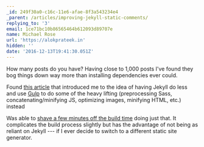 ```yaml
---
_id: 249f30a0-c16c-11e6-afae-8f3a543234e4
_parent: /articles/improving-jekyll-static-comments/
replying_to: '3'
email: 1ce71bc10b86565464b612093d89707e
name: Michael Rose
url: 'https://alokprateek.in'
hidden: ''
date: '2016-12-13T19:41:30.051Z'
---
```


How many posts do you have? Having close to 1,000 posts I've found they bog
things down way more than installing dependencies ever could.

Found
[this article](http://savaslabs.com/2016/10/19/optimizing-jekyll-with-gulp.html)
that introduced me to the idea of having Jekyll do less and use
[Gulp](http://gulpjs.com/) to do some of the heavy lifting (preprocessing Sass,
concatenating/minifying JS, optimizing images, minifying HTML, etc.) instead

Was able to
[shave a few minutes off the build time](https://github.com/thewhitewulfy/made-mistakes-jekyll/issues/49)
doing just that. It complicates the build process slightly but has the advantage
of not being as reliant on Jekyll --- if I ever decide to switch to a different
static site generator.
